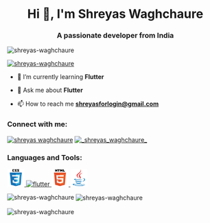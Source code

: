 <h1 align="center">Hi 👋, I'm Shreyas Waghchaure</h1>
<h3 align="center">A passionate developer from India</h3>

<p align="left"> <img src="https://komarev.com/ghpvc/?username=shreyas-waghchaure&label=Profile%20views&color=0edd5d&style=flat-square" alt="shreyas-waghchaure" /> </p>

<p align="left"> <a href="https://github.com/ryo-ma/github-profile-trophy"><img src="https://github-profile-trophy.vercel.app/?username=shreyas-waghchaure" alt="shreyas-waghchaure" /></a> </p>

- 🌱 I’m currently learning **Flutter**

- 💬 Ask me about **Flutter**

- 📫 How to reach me **shreyasforlogin@gmail.com**

<h3 align="left">Connect with me:</h3>
<p align="left">
<a href="https://linkedin.com/in/shreyas waghchaure" target="blank"><img align="center" src="https://raw.githubusercontent.com/rahuldkjain/github-profile-readme-generator/master/src/images/icons/Social/linked-in-alt.svg" alt="shreyas waghchaure" height="30" width="40" /></a>
<a href="https://instagram.com/_shreyas_waghchaure_" target="blank"><img align="center" src="https://raw.githubusercontent.com/rahuldkjain/github-profile-readme-generator/master/src/images/icons/Social/instagram.svg" alt="_shreyas_waghchaure_" height="30" width="40" /></a>
</p>

<h3 align="left">Languages and Tools:</h3>
<p align="left"> <a href="https://www.w3schools.com/css/" target="_blank" rel="noreferrer"> <img src="https://raw.githubusercontent.com/devicons/devicon/master/icons/css3/css3-original-wordmark.svg" alt="css3" width="40" height="40"/> </a> <a href="https://flutter.dev" target="_blank" rel="noreferrer"> <img src="https://www.vectorlogo.zone/logos/flutterio/flutterio-icon.svg" alt="flutter" width="40" height="40"/> </a> <a href="https://www.w3.org/html/" target="_blank" rel="noreferrer"> <img src="https://raw.githubusercontent.com/devicons/devicon/master/icons/html5/html5-original-wordmark.svg" alt="html5" width="40" height="40"/> </a> <a href="https://www.java.com" target="_blank" rel="noreferrer"> <img src="https://raw.githubusercontent.com/devicons/devicon/master/icons/java/java-original.svg" alt="java" width="40" height="40"/> </a> </p>

<p><img align="left" src="https://github-readme-stats.vercel.app/api/top-langs?username=shreyas-waghchaure&show_icons=true&theme=dracula&bg_color=00ff04&hide_border=true&locale=en&layout=compact" alt="shreyas-waghchaure" /></p>

<p>&nbsp;<img align="center" src="https://github-readme-stats.vercel.app/api?username=shreyas-waghchaure&show_icons=true&title_color=0a0a0a&text_color=000000&bg_color=1bd030&hide_border=true&locale=en" alt="shreyas-waghchaure" /></p>

<p><img align="center" src="https://github-readme-streak-stats.herokuapp.com/?user=shreyas-waghchaure&theme=dark" alt="shreyas-waghchaure" /></p>
